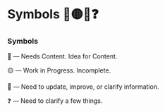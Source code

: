 # Symbols 🔴🟡🔵❓

### Symbols

🔴 — Needs Content. Idea for Content.

🟡 — Work in Progress. Incomplete.

🔵 — Need to update, improve, or clarify information.

❓ — Need to clarify a few things.



